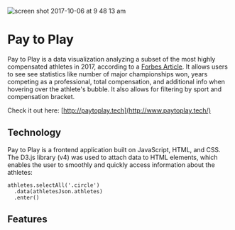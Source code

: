 ![screen shot 2017-10-06 at 9 48 13 am](https://user-images.githubusercontent.com/15662012/31290082-0e2619a8-aa80-11e7-80d1-a4508c926925.png)

# Pay to Play
Pay to Play is a data visualization analyzing a subset of the most highly compensated athletes in 2017, according to a [Forbes Article](https://www.forbes.com/athletes/#419a014f55ae). It allows users to see see statistics like number of major championships won, years competing as a professional, total compensation, and additional info when hovering over the athlete's bubble. It also allows for filtering by sport and compensation bracket.

Check it out here: [http://paytoplay.tech](http://www.paytoplay.tech/)

## Technology
Pay to Play is a frontend application built on JavaScript, HTML, and CSS. The D3.js library (v4) was used to attach data to HTML elements, which enables the user to smoothly and quickly access information about the athletes:
```
athletes.selectAll('.circle')
  .data(athletesJson.athletes)
  .enter()
```

## Features
